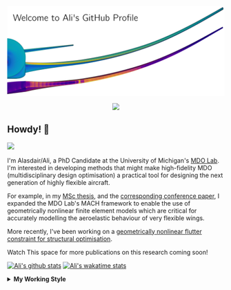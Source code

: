 <!--
# Welcome to Ali's github profile


-->

![banner](https://raw.githubusercontent.com/A-CGray/A-CGray/main/Images/GitHubProfileBanner.png)
<p align='center'>
<a href="https://www.linkedin.com/in/alasdaircgray/"><img height="30" src="https://github.com/WaylonWalker/WaylonWalker/blob/main/icon/linkedin.png?raw=true"></a>
</p>

## Howdy! 👋

![](https://komarev.com/ghpvc/?username=A-CGray&color=blue)

I'm Alasdair/Ali, a PhD Candidate at the University of Michigan's [MDO Lab](http://mdolab.engin.umich.edu).
I'm interested in developing methods that might make high-fidelity MDO (multidisciplinary design optimisation) a practical tool for designing the next generation of highly flexible aircraft.

For example, in my [MSc thesis](http://resolver.tudelft.nl/uuid:1a6b5001-d213-40d9-bc2c-5e831eda527d), and the [corresponding conference paper](https://www.researchgate.net/publication/348242101_Geometrically_Nonlinear_High-fidelity_Aerostructural_Optimization_for_Highly_Flexible_Wings), I expanded the MDO Lab's MACH framework to enable the use of geometrically nonlinear finite element models which are critical for accurately modelling the aeroelastic behaviour of very flexible wings.

More recently, I've been working on a [geometrically nonlinear flutter constraint for structural optimisation](https://www.researchgate.net/publication/357429071_High-Fidelity_Gradient-Based_Wing_Structural_Optimization_Including_a_Geometrically_Nonlinear_Flutter_Constraint).

Watch This space for more publications on this research coming soon!

<!--
**A-CGray/A-CGray** is a ✨ _special_ ✨ repository because its `README.md` (this file) appears on your GitHub profile.

Here are some ideas to get you started:

- 🔭 I’m currently working on ...
- 🌱 I’m currently learning ...
- 👯 I’m looking to collaborate on ...
- 🤔 I’m looking for help with ...
- 💬 Ask me about ...
- 📫 How to reach me: ...
- 😄 Pronouns: ...
- ⚡ Fun fact: ...
-->


[![Ali's github stats](https://github-readme-stats.vercel.app/api?username=A-CGray)](https://github.com/anuraghazra/github-readme-stats)
[![Ali's wakatime stats](https://github-readme-stats.vercel.app/api/wakatime?username=ACGray)](https://github.com/anuraghazra/github-readme-stats)


<details>
  <summary>
    <strong>My Working Style</strong>
  </summary>
  
  <!--START_SECTION:waka-->
![Code Time](http://img.shields.io/badge/Code%20Time-536%20hrs%2030%20mins-blue)

![Lines of code](https://img.shields.io/badge/From%20Hello%20World%20I%27ve%20Written-11%20Million%20lines%20of%20code-blue)

**I'm an Early 🐤** 

```text
🌞 Morning    90 commits     ████░░░░░░░░░░░░░░░░░░░░░   18.91% 
🌆 Daytime    184 commits    █████████░░░░░░░░░░░░░░░░   38.66% 
🌃 Evening    177 commits    █████████░░░░░░░░░░░░░░░░   37.18% 
🌙 Night      25 commits     █░░░░░░░░░░░░░░░░░░░░░░░░   5.25%

```
📅 **I'm Most Productive on Thursday** 

```text
Monday       68 commits     ███░░░░░░░░░░░░░░░░░░░░░░   14.29% 
Tuesday      73 commits     ███░░░░░░░░░░░░░░░░░░░░░░   15.34% 
Wednesday    68 commits     ███░░░░░░░░░░░░░░░░░░░░░░   14.29% 
Thursday     121 commits    ██████░░░░░░░░░░░░░░░░░░░   25.42% 
Friday       94 commits     █████░░░░░░░░░░░░░░░░░░░░   19.75% 
Saturday     14 commits     ░░░░░░░░░░░░░░░░░░░░░░░░░   2.94% 
Sunday       38 commits     ██░░░░░░░░░░░░░░░░░░░░░░░   7.98%

```


📊 **This Week I Spent My Time On** 

```text
💬 Programming Languages: 
TeX                      3 hrs 49 mins       █████████████████████░░░░   84.49% 
Python                   23 mins             ██░░░░░░░░░░░░░░░░░░░░░░░   8.51% 
Markdown                 15 mins             █░░░░░░░░░░░░░░░░░░░░░░░░   5.77% 
reStructuredText         2 mins              ░░░░░░░░░░░░░░░░░░░░░░░░░   0.93% 
OpenEdge ABL             0 secs              ░░░░░░░░░░░░░░░░░░░░░░░░░   0.13%

🔥 Editors: 
VS Code                  4 hrs 31 mins       █████████████████████████   100.0%

🐱‍💻 Projects: 
61490e61196f046685f0ad69 3 hrs 53 mins       █████████████████████░░░░   86.13% 
baseclasses              25 mins             ██░░░░░░░░░░░░░░░░░░░░░░░   9.43% 
CHAD                     12 mins             █░░░░░░░░░░░░░░░░░░░░░░░░   4.44%

💻 Operating System: 
Linux                    4 hrs 31 mins       █████████████████████████   100.0%

```

**I Mostly Code in Python** 

```text
Python                   20 repos            ████████████░░░░░░░░░░░░░   51.28% 
TeX                      8 repos             █████░░░░░░░░░░░░░░░░░░░░   20.51% 
HTML                     3 repos             ██░░░░░░░░░░░░░░░░░░░░░░░   7.69% 
C++                      2 repos             █░░░░░░░░░░░░░░░░░░░░░░░░   5.13% 
Shell                    2 repos             █░░░░░░░░░░░░░░░░░░░░░░░░   5.13%

```


**Timeline**

![Chart not found](https://raw.githubusercontent.com/A-CGray/A-CGray/main/charts/bar_graph.png) 


 Last Updated on 21/08/2022 01:51:52 UTC
<!--END_SECTION:waka-->
</details>
